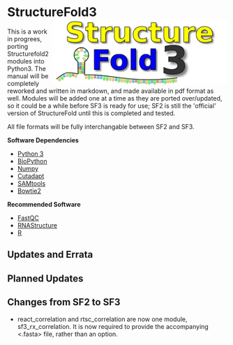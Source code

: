 # StructureFold3 <img src='assets/sf3_logo.png' align='right' width='400px' />

This is a work in progrees, porting Structurefold2 modules into Python3.
The manual will be completely reworked and written in markdown, and made available
in pdf format as well.
Modules will be added one at a time as they are ported over/updated, so it could
be a while before SF3 is ready for use; SF2 is still the 'official' version of 
StructureFold until this is completed and tested.

All file formats will be fully interchangable between SF2 and SF3.


**Software Dependencies**
+ [Python 3](https://www.python.org/)
+ [BioPython](https://biopython.org/)
+ [Numpy](https://numpy.org/)
+ [Cutadapt](https://cutadapt.readthedocs.io/en/stable/)
+ [SAMtools](http://samtools.sourceforge.net/)
+ [Bowtie2](http://bowtie-bio.sourceforge.net/bowtie2/index.shtml)

**Recommended Software**
+ [FastQC](https://www.bioinformatics.babraham.ac.uk/projects/fastqc/)
+ [RNAStructure](https://rna.urmc.rochester.edu/RNAstructure.html)
+ [R](https://www.r-project.org/)

## Updates and Errata

## Planned Updates

## Changes from SF2 to SF3

+ react_correlation and rtsc_correlation are now one module, sf3_rx_correlation.
It is now required to provide the accompanying <.fasta> file, rather than an option.
